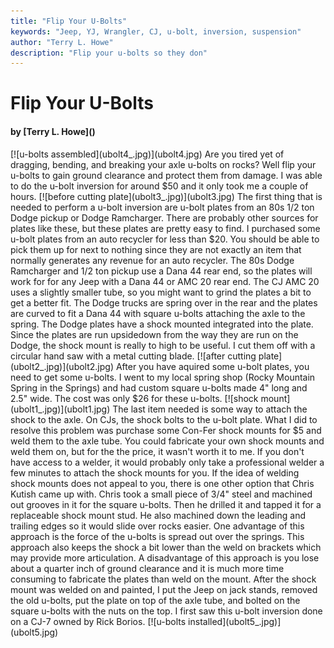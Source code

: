 ```yaml
---
title: "Flip Your U-Bolts"
keywords: "Jeep, YJ, Wrangler, CJ, u-bolt, inversion, suspension"
author: "Terry L. Howe"
description: "Flip your u-bolts so they don"
---
```


# Flip Your U-Bolts
<H4>by [Terry L. Howe]()</H4>
[![u-bolts assembled](ubolt4_.jpg)](ubolt4.jpg)
Are you tired yet of dragging, bending, and breaking your axle
u-bolts on rocks?  Well flip your u-bolts to gain ground clearance
and protect them from damage.  I was able to do the u-bolt inversion
for around $50 and it only took me a couple of hours.
[![before cutting plate](ubolt3_.jpg)](ubolt3.jpg)
The first thing that is needed to perform a u-bolt inversion are
u-bolt plates from an 80s 1/2 ton Dodge pickup or Dodge Ramcharger.
There are probably other sources for plates like these, but these
plates are pretty easy to find.  I purchased some u-bolt plates from
an auto recycler for less than $20.  You should be able to pick them up for
next to nothing since they are not exactly an item that normally
generates any revenue for an auto recycler.
The 80s Dodge Ramcharger and 1/2 ton pickup use a Dana 44 rear end,
so the plates will work for for any Jeep with a Dana 44 or AMC 20
rear end.  The CJ AMC 20 uses a slightly smaller tube, so you might
want to grind the plates a bit to get a better fit.  The Dodge trucks
are spring over in the rear and the plates are curved to fit a Dana
44 with square u-bolts attaching the axle to the spring.
The Dodge plates have a shock mounted integrated into the plate.  Since
the plates are run upsidedown from the way they are run on the Dodge, the
shock mount is really to high to be useful.  I cut them off with a circular
hand saw with a metal cutting blade.
[![after cutting plate](ubolt2_.jpg)](ubolt2.jpg)
After you have aquired some u-bolt plates, you need to get some
u-bolts.  I went to my local spring shop (Rocky Mountain Spring in
the Springs) and had custom square u-bolts made 4" long and 2.5" wide.
The cost was only $26 for these u-bolts.
[![shock mount](ubolt1_.jpg)](ubolt1.jpg)
The last item needed is some way to attach the shock to the axle.
On CJs, the shock bolts to the u-bolt plate.  What I did to resolve
this problem was purchase some Con-Fer shock mounts for $5 and
weld them to the axle tube.  You could fabricate your own shock
mounts and weld them on, but for the the price, it wasn't worth it
to me.  If you don't have access to a welder, it would probably
only take a professional welder a few minutes to attach the shock
mounts for you.
If the idea of welding shock mounts does not appeal to you, there
is one other option that Chris Kutish came up with.   Chris took
a small piece of 3/4" steel and machined out grooves in it for the
square u-bolts.  Then he drilled it and tapped it for a replaceable
shock mount stud.  He also machined down the leading and trailing
edges so it would slide over rocks easier.
One advantage of this approach is the force of the u-bolts is spread
out over the springs.  This approach also keeps the shock a bit lower
than the weld on brackets which may provide more articulation.
A disadvantage of this approach is you lose about a quarter inch
of ground clearance and it is much more time consuming to fabricate
the plates than weld on the mount.
After the shock mount was welded on and painted, I put the Jeep
on jack stands, removed the old u-bolts, put the plate on top of
the axle tube, and bolted on the square u-bolts with the nuts
on the top.
I first saw this u-bolt inversion done on a CJ-7 owned by Rick Borios.
[![u-bolts installed](ubolt5_.jpg)](ubolt5.jpg)